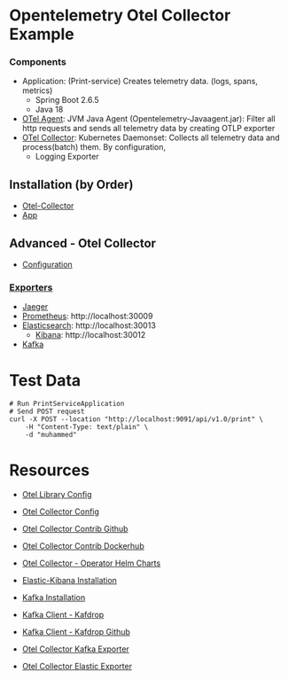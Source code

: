 
# Opentelemetry Otel Collector Example

### Components
* Application: (Print-service) Creates telemetry data. (logs, spans, metrics)
  * Spring Boot 2.6.5
  * Java 18
* [OTel Agent](https://github.com/open-telemetry/opentelemetry-java/blob/main/sdk-extensions/autoconfigure/README.md): JVM Java Agent (Opentelemetry-Javaagent.jar): Filter all http requests and sends all telemetry data by creating OTLP exporter
* [OTel Collector](https://opentelemetry.io/docs/collector/configuration/): Kubernetes Daemonset: Collects all telemetry data and process(batch) them. By configuration,
  * Logging Exporter

## Installation (by Order)

* [Otel-Collector](https://github.com/muhammedsaidkaya/opentelemetry-auto-instrumentation-otel-collector--example/blob/master/deployments/otel/otelcollector.yaml)
* [App](https://github.com/muhammedsaidkaya/opentelemetry-auto-instrumentation-otel-collector--example/blob/master/deployments/app.yaml)

## Advanced - Otel Collector

* [Configuration](https://github.com/muhammedsaidkaya/opentelemetry-auto-instrumentation-otel-collector--example/blob/master/deployments/otel/all-config.yaml)

### [Exporters](https://github.com/open-telemetry/opentelemetry-collector-contrib/tree/main/exporter)

* [Jaeger](https://github.com/muhammedsaidkaya/opentelemetry-auto-instrumentation-otel-collector--example/blob/master/deployments/jaeger/jaeger.yaml)
* [Prometheus](https://github.com/muhammedsaidkaya/opentelemetry-auto-instrumentation-otel-collector--example/blob/master/deployments/prometheus/prometheus.yaml): http://localhost:30009
* [Elasticsearch](https://github.com/muhammedsaidkaya/opentelemetry-auto-instrumentation-otel-collector--example/blob/master/deployments/elastic-kibana/elastic.yaml): http://localhost:30013
  * [Kibana](https://github.com/muhammedsaidkaya/opentelemetry-auto-instrumentation-otel-collector--example/blob/master/deployments/elastic-kibana/kibana.yaml): http://localhost:30012
* [Kafka](https://github.com/muhammedsaidkaya/opentelemetry-auto-instrumentation-otel-collector--example/blob/master/deployments/kafka/README.md)


# Test Data
```
# Run PrintServiceApplication
# Send POST request
curl -X POST --location "http://localhost:9091/api/v1.0/print" \
    -H "Content-Type: text/plain" \
    -d "muhammed"
```


# Resources

* [Otel Library Config](https://opentelemetry.io/docs/instrumentation/java/automatic/agent-config/)
* [Otel Collector Config](https://opentelemetry.io/docs/collector/configuration/)
* [Otel Collector Contrib Github](https://github.com/open-telemetry/opentelemetry-collector-contrib)
* [Otel Collector Contrib Dockerhub](https://hub.docker.com/r/otel/opentelemetry-collector-contrib/tags)
* [Otel Collector - Operator Helm Charts](https://github.com/open-telemetry/opentelemetry-helm-charts/tree/main/charts/opentelemetry-operator)

* [Elastic-Kibana Installation](https://medium.com/devopsturkiye/kubernetes-elk-kurulumu-80058c812cf6)
* [Kafka Installation](https://developer.lightbend.com/docs/cloudflow/current/install/how-to-install-and-use-strimzi.html)
* [Kafka Client - Kafdrop](https://ricardo-aires.github.io/helm-charts/charts/kafdrop/)
* [Kafka Client - Kafdrop Github](https://github.com/obsidiandynamics/kafdrop)

* [Otel Collector Kafka Exporter](https://github.com/open-telemetry/opentelemetry-collector-contrib/tree/0faff4502e26af10b570a8bd80d8d98a7d0283f5/exporter/kafkaexporter)
* [Otel Collector Elastic Exporter](https://github.com/open-telemetry/opentelemetry-collector-contrib/tree/0faff4502e26af10b570a8bd80d8d98a7d0283f5/exporter/elasticsearchexporter)